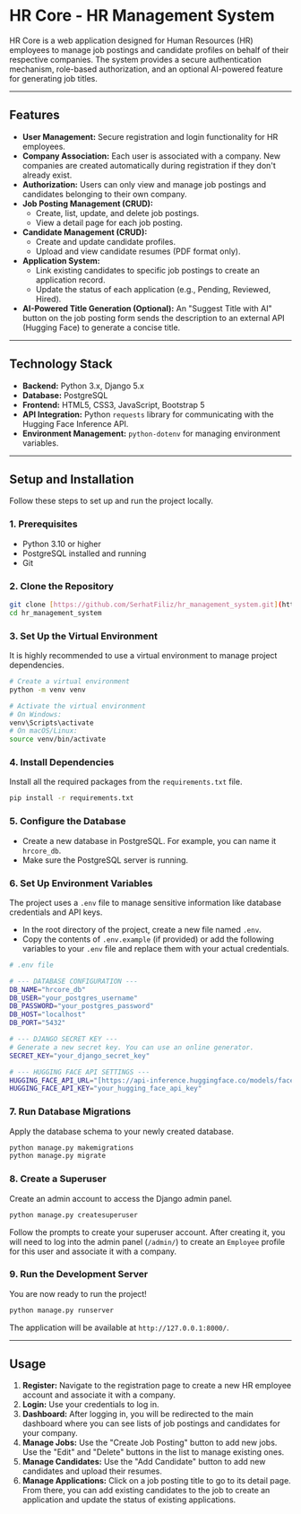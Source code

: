 # HR Core - HR Management System

HR Core is a web application designed for Human Resources (HR) employees to manage job postings and candidate profiles on behalf of their respective companies. The system provides a secure authentication mechanism, role-based authorization, and an optional AI-powered feature for generating job titles.

---

## Features

- **User Management:** Secure registration and login functionality for HR employees.
- **Company Association:** Each user is associated with a company. New companies are created automatically during registration if they don't already exist.
- **Authorization:** Users can only view and manage job postings and candidates belonging to their own company.
- **Job Posting Management (CRUD):**
    - Create, list, update, and delete job postings.
    - View a detail page for each job posting.
- **Candidate Management (CRUD):**
    - Create and update candidate profiles.
    - Upload and view candidate resumes (PDF format only).
- **Application System:**
    - Link existing candidates to specific job postings to create an application record.
    - Update the status of each application (e.g., Pending, Reviewed, Hired).
- **AI-Powered Title Generation (Optional):** An "Suggest Title with AI" button on the job posting form sends the description to an external API (Hugging Face) to generate a concise title.

---

## Technology Stack

- **Backend:** Python 3.x, Django 5.x
- **Database:** PostgreSQL
- **Frontend:** HTML5, CSS3, JavaScript, Bootstrap 5
- **API Integration:** Python `requests` library for communicating with the Hugging Face Inference API.
- **Environment Management:** `python-dotenv` for managing environment variables.

---

## Setup and Installation

Follow these steps to set up and run the project locally.

### 1. Prerequisites

- Python 3.10 or higher
- PostgreSQL installed and running
- Git

### 2. Clone the Repository

```bash
git clone [https://github.com/SerhatFiliz/hr_management_system.git](https://github.com/SerhatFiliz/hr_management_system.git)
cd hr_management_system
```

### 3. Set Up the Virtual Environment

It is highly recommended to use a virtual environment to manage project dependencies.

```bash
# Create a virtual environment
python -m venv venv

# Activate the virtual environment
# On Windows:
venv\Scripts\activate
# On macOS/Linux:
source venv/bin/activate
```

### 4. Install Dependencies

Install all the required packages from the `requirements.txt` file.

```bash
pip install -r requirements.txt
```

### 5. Configure the Database

- Create a new database in PostgreSQL. For example, you can name it `hrcore_db`.
- Make sure the PostgreSQL server is running.

### 6. Set Up Environment Variables

The project uses a `.env` file to manage sensitive information like database credentials and API keys.

- In the root directory of the project, create a new file named `.env`.
- Copy the contents of `.env.example` (if provided) or add the following variables to your `.env` file and replace them with your actual credentials.

```bash
# .env file

# --- DATABASE CONFIGURATION ---
DB_NAME="hrcore_db"
DB_USER="your_postgres_username"
DB_PASSWORD="your_postgres_password"
DB_HOST="localhost"
DB_PORT="5432"

# --- DJANGO SECRET KEY ---
# Generate a new secret key. You can use an online generator.
SECRET_KEY="your_django_secret_key"

# --- HUGGING FACE API SETTINGS ---
HUGGING_FACE_API_URL="[https://api-inference.huggingface.co/models/facebook/bart-large-cnn](https://api-inference.huggingface.co/models/facebook/bart-large-cnn)"
HUGGING_FACE_API_KEY="your_hugging_face_api_key"
```

### 7. Run Database Migrations

Apply the database schema to your newly created database.

```bash
python manage.py makemigrations
python manage.py migrate
```

### 8. Create a Superuser

Create an admin account to access the Django admin panel.

```bash
python manage.py createsuperuser
```
Follow the prompts to create your superuser account. After creating it, you will need to log into the admin panel (`/admin/`) to create an `Employee` profile for this user and associate it with a company.

### 9. Run the Development Server

You are now ready to run the project!

```bash
python manage.py runserver
```
The application will be available at `http://127.0.0.1:8000/`.

---

## Usage

1.  **Register:** Navigate to the registration page to create a new HR employee account and associate it with a company.
2.  **Login:** Use your credentials to log in.
3.  **Dashboard:** After logging in, you will be redirected to the main dashboard where you can see lists of job postings and candidates for your company.
4.  **Manage Jobs:** Use the "Create Job Posting" button to add new jobs. Use the "Edit" and "Delete" buttons in the list to manage existing ones.
5.  **Manage Candidates:** Use the "Add Candidate" button to add new candidates and upload their resumes.
6.  **Manage Applications:** Click on a job posting title to go to its detail page. From there, you can add existing candidates to the job to create an application and update the status of existing applications.
